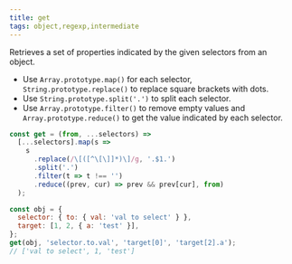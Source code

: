 ```yaml
---
title: get
tags: object,regexp,intermediate
---
```


Retrieves a set of properties indicated by the given selectors from an object.

- Use `Array.prototype.map()` for each selector, `String.prototype.replace()` to replace square brackets with dots.
- Use `String.prototype.split('.')` to split each selector.
- Use `Array.prototype.filter()` to remove empty values and `Array.prototype.reduce()` to get the value indicated by each selector.

```js
const get = (from, ...selectors) =>
  [...selectors].map(s =>
    s
      .replace(/\[([^\[\]]*)\]/g, '.$1.')
      .split('.')
      .filter(t => t !== '')
      .reduce((prev, cur) => prev && prev[cur], from)
  );
```

```js
const obj = {
  selector: { to: { val: 'val to select' } },
  target: [1, 2, { a: 'test' }],
};
get(obj, 'selector.to.val', 'target[0]', 'target[2].a');
// ['val to select', 1, 'test']
```
